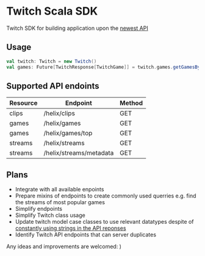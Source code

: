 # Twitch Scala SDK

Twitch SDK for building application upon the [newest API](https://dev.twitch.tv/docs/api/#introduction)

## Usage

```scala
val twitch: Twitch = new Twitch()
val games: Future[TwitchResponse[TwitchGame]] = twitch.games.getGamesByName(Seq("PLAYERUNKNOWN'S BATTLEGROUNDS"))
```

## Supported API endoints 

| Resource | Endpoint                | Method |
| ---      | ---                     | ---    |
| clips    | /helix/clips            | GET    |
| games    | /helix/games            | GET    |
| games    | /helix/games/top        | GET    |
| streams  | /helix/streams          | GET    |
| streams  | /helix/streams/metadata | GET    |

## Plans
- Integrate with all available enpoints
- Prepare mixins of endpoints to create commonly used querries e.g. find the streams of most popular games
- Simplify endpoints
- Simplify Twitch class usage
- Update twitch model case classes to use relevant datatypes despite of [constantly using strings in the API reponses](https://dev.twitch.tv/docs/api/reference/#get-streams)
- Identify Twitch API endpoints that can server duplicates

Any ideas and improvements are welcomed:
)
